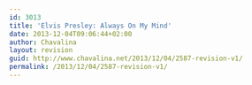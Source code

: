 ```yaml
---
id: 3013
title: 'Elvis Presley: Always On My Mind'
date: 2013-12-04T09:06:44+02:00
author: Chavalina
layout: revision
guid: http://www.chavalina.net/2013/12/04/2587-revision-v1/
permalink: /2013/12/04/2587-revision-v1/
---
```

